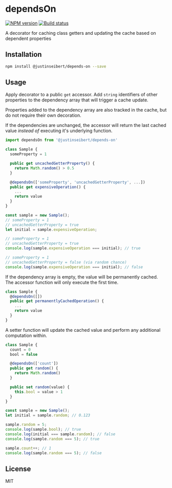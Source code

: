 # dependsOn

[![NPM version][npm-image]][npm-url]
[![Build status][travis-image]][travis-url]

A decorator for caching class getters and updating the cache based on dependent properties

## Installation

```sh
npm install @justinseibert/depends-on --save
```

## Usage

Apply decorator to a public `get` accessor. Add `string` identifiers of other properties to the dependency array that will trigger a cache update.

Properties added to the dependency array are also tracked in the cache, but do not require their own decoration.

If the dependencies are unchanged, the accessor will return the last cached value _instead of_ executing it's underlying function.

```js
import dependsOn from '@justinseibert/depends-on'

class Sample {
  someProperty = 1

  public get uncachedGetterProperty() {
    return Math.random() > 0.5
  }

  @dependsOn(['someProperty', 'uncachedGetterProperty', ...])
  public get expensiveOperation() {
    ...
    return value
  }
}
```

```js
const sample = new Sample();
// someProperty = 1
// uncachedGetterProperty = true
let initial = sample.expensiveOperation;

// someProperty = 1
// uncachedGetterProperty = true
console.log(sample.expensiveOperation === initial); // true

// someProperty = 1
// uncachedGetterProperty = false (via random chance)
console.log(sample.expensiveOperation === initial); // false
```

If the dependency array is empty, the value will be permanently cached. The accessor function will only execute the first time.

```js
class Sample {
  @dependsOn([])
  public get permanentlyCachedOperation() {
    ...
    return value
  }
}
```

A setter function will update the cached value and perform any additional computation within.

```js
class Sample {
  count = 0
  bool = false

  @dependsOn(['count'])
  public get random() {
    return Math.random()
  }

  public set random(value) {
    this.bool = value > 1
  }
}
```

```js
const sample = new Sample();
let initial = sample.random; // 0.123

sample.random = 5;
console.log(sample.bool); // true
console.log(initial === sample.random); // false
console.log(sample.random === 5); // true

sample.count++; // 1
console.log(sample.random === 5); // false
```

## License

MIT

[npm-image]: https://img.shields.io/npm/v/@justinseibert/depends-on.svg?style=flat
[npm-url]: https://www.npmjs.com/package/@justinseibert/depends-on
[downloads-image]: https://img.shields.io/npm/dm/@justinseibert/depends-on.svg?style=flat
[downloads-url]: https://npmjs.org/package/@justinseibert/depends-on
[travis-image]: https://travis-ci.org/justinseibert/depends-on.svg?branch=master
[travis-url]: https://travis-ci.org/justinseibert/depends-on

